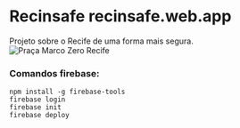 # Recinsafe recinsafe.web.app
Projeto sobre o Recife de uma forma mais segura.
![Praça Marco Zero Recife](https://media.istockphoto.com/photos/architecture-from-marco-zero-square-in-recife-downtown-picture-id1162468341?k=20&m=1162468341&s=612x612&w=0&h=-wW4gln8cKIfKmgFNKBkILNmqkdg6i8wMRw7Jli5HHw=)

<h3>Comandos firebase:</h3>

```
npm install -g firebase-tools
firebase login
firebase init
firebase deploy
```
